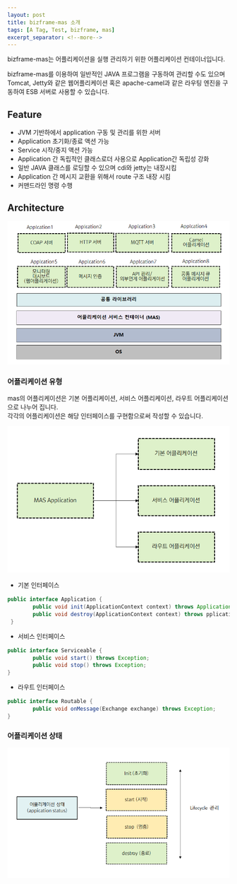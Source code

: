 ```yaml
---
layout: post
title: bizframe-mas 소개 
tags: [A Tag, Test, bizframe, mas]
excerpt_separator: <!--more-->
---
```


bizframe-mas는 어플리케이션을 실행 관리하기 위한 어플리케이션 컨테이너입니다.  
<!--more-->
bizframe-mas를 이용하여 일반적인 JAVA 프로그램을 구동하여 관리할 수도 있으며 
Tomcat, Jetty와 같은 웹어플리케이션 혹은 apache-camel과 같은 라우팅 엔진을 구동하여 ESB 서버로 사용할 수 있습니다.    

 
## Feature 

 * JVM 기반하에서 application 구동 및 관리를 위한 서버
 * Application 초기화/종료 액션 가능
 * Service 시작/중지 액션 가능
 * Application 간 독립적인 클래스로더 사용으로 Application간 독립성 강화 
 * 일반 JAVA 클래스를 로딩할 수 있으며 cdi와 jetty는 내장시킴
 * Application 간 메시지 교환을 위해서 route 구조 내장 시킴
 * 커맨드라인 명령 수행 


## Architecture

 ![bizframe-mas 아키텍처](/images/bizframe-mas-intro/architecture.png)

  
  
### 어플리케이션 유형 

 mas의 어플리케이션은 기본 어플리케이션, 서비스 어플리케이션, 라우트 어플리케이션으로 나누어 집니다.  
 각각의 어플리케이션은 해당 인터페이스를 구현함으로써 작성할 수 있습니다.  
 
  
 ![어플리케이션 ](/images/bizframe-mas-intro/application-type.png)



 - 기본 인터페이스 
```java
public interface Application {
		public void init(ApplicationContext context) throws ApplicationException;
		public void destroy(ApplicationContext context) throws pplicationException;
 } 
```

 - 서비스 인터페이스 
```java
public interface Serviceable {
		public void start() throws Exception;
		public void stop() throws Exception;
}
```

 - 라우트 인터페이스 
```java
public interface Routable {
		public void onMessage(Exchange exchange) throws Exception;
}
```


### 어플리케이션 상태 


![어플리케이션 상태 ](/images/bizframe-mas-intro/application-status.png)

